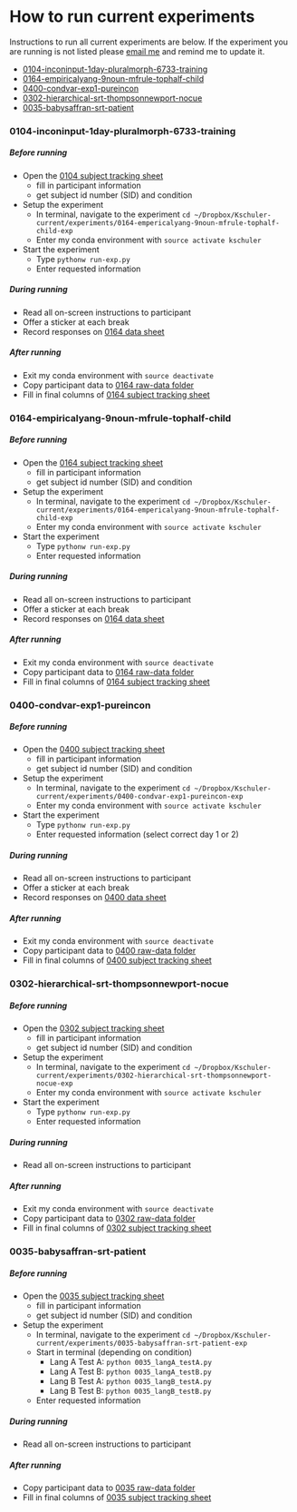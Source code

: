 # How to run current experiments
Instructions to run all current experiments are below.  If the experiment you are running is not listed please [email me](mailto:kathryn.schuler@gmail.com) and remind me to update it.

- [0104-inconinput-1day-pluralmorph-6733-training](#0104-inconinput-1day-pluralmorph-6733-training)
- [0164-empiricalyang-9noun-mfrule-tophalf-child](#0164-empiricalyang-9noun-mfrule-tophalf-child)
- [0400-condvar-exp1-pureincon](#0400-condvar-exp1-pureincon)
- [0302-hierarchical-srt-thompsonnewport-nocue](#0302-hierarchical-srt-thompsonnewport-nocue)
- [0035-babysaffran-srt-patient](#0035-babysaffran-srt-patient)

### 0104-inconinput-1day-pluralmorph-6733-training
##### Before running
- Open the [0104 subject tracking sheet](https://www.dropbox.com/s/twajhafd1wr8r64/0104-inconinput-1day-pluralmorph-6733-training-track.csv?dl=0)
  - fill in participant information
  - get subject id number (SID) and condition
- Setup the experiment
  - In terminal, navigate to the experiment `cd ~/Dropbox/Kschuler-current/experiments/0164-empericalyang-9noun-mfrule-tophalf-child-exp`
  - Enter my conda environment with `source activate kschuler`
- Start the experiment
  - Type `pythonw run-exp.py`
  - Enter requested information 

##### During running
- Read all on-screen instructions to participant
- Offer a sticker at each break
- Record responses on [0164 data sheet](https://www.dropbox.com/s/rbcvs9ak21dmu15/0164-empericalyang-9noun-mfrule-tophalf-child-data-sheet.docx?dl=0)

##### After running
- Exit my conda environment with `source deactivate`
- Copy participant data to [0164 raw-data folder](https://www.dropbox.com/sh/ne3y6a280gwqvqb/AABVJX9J-izvHfLeF13FXZLGa?dl=0)
- Fill in final columns of [0164 subject tracking sheet](https://www.dropbox.com/s/mtp8m18hzwu0k4v/0164-empiricalyang-9noun-mfrule-tophalf-child-track.csv?dl=0)


### 0164-empiricalyang-9noun-mfrule-tophalf-child

##### Before running
- Open the [0164 subject tracking sheet](https://www.dropbox.com/s/mtp8m18hzwu0k4v/0164-empiricalyang-9noun-mfrule-tophalf-child-track.csv?dl=0)
  - fill in participant information
  - get subject id number (SID) and condition
- Setup the experiment
  - In terminal, navigate to the experiment `cd ~/Dropbox/Kschuler-current/experiments/0164-empericalyang-9noun-mfrule-tophalf-child-exp`
  - Enter my conda environment with `source activate kschuler`
- Start the experiment
  - Type `pythonw run-exp.py`
  - Enter requested information 

##### During running
- Read all on-screen instructions to participant
- Offer a sticker at each break
- Record responses on [0164 data sheet](https://www.dropbox.com/s/rbcvs9ak21dmu15/0164-empericalyang-9noun-mfrule-tophalf-child-data-sheet.docx?dl=0)

##### After running
- Exit my conda environment with `source deactivate`
- Copy participant data to [0164 raw-data folder](https://www.dropbox.com/sh/ne3y6a280gwqvqb/AABVJX9J-izvHfLeF13FXZLGa?dl=0)
- Fill in final columns of [0164 subject tracking sheet](https://www.dropbox.com/s/mtp8m18hzwu0k4v/0164-empiricalyang-9noun-mfrule-tophalf-child-track.csv?dl=0)

### 0400-condvar-exp1-pureincon
##### Before running
- Open the [0400 subject tracking sheet]()
  - fill in participant information
  - get subject id number (SID) and condition
- Setup the experiment
  - In terminal, navigate to the experiment `cd ~/Dropbox/Kschuler-current/experiments/0400-condvar-exp1-pureincon-exp`
  - Enter my conda environment with `source activate kschuler`
- Start the experiment
  - Type `pythonw run-exp.py`
  - Enter requested information (select correct day 1 or 2)

##### During running
- Read all on-screen instructions to participant
- Offer a sticker at each break
- Record responses on [0400 data sheet]()

##### After running
- Exit my conda environment with `source deactivate`
- Copy participant data to [0400 raw-data folder]()
- Fill in final columns of [0400 subject tracking sheet]()

### 0302-hierarchical-srt-thompsonnewport-nocue
##### Before running
- Open the [0302 subject tracking sheet]()
  - fill in participant information
  - get subject id number (SID) and condition
- Setup the experiment
  - In terminal, navigate to the experiment `cd ~/Dropbox/Kschuler-current/experiments/0302-hierarchical-srt-thompsonnewport-nocue-exp`
  - Enter my conda environment with `source activate kschuler`
- Start the experiment
  - Type `pythonw run-exp.py`
  - Enter requested information 

##### During running
- Read all on-screen instructions to participant

##### After running
- Exit my conda environment with `source deactivate`
- Copy participant data to [0302 raw-data folder]()
- Fill in final columns of [0302 subject tracking sheet]()

### 0035-babysaffran-srt-patient
##### Before running
- Open the [0035 subject tracking sheet]()
  - fill in participant information
  - get subject id number (SID) and condition
- Setup the experiment
  - In terminal, navigate to the experiment `cd ~/Dropbox/Kschuler-current/experiments/0035-babysaffran-srt-patient-exp`
  - Start in terminal (depending on condition)
    - Lang A Test A: `python 0035_langA_testA.py`
    - Lang A Test B: `python 0035_langA_testB.py`
    - Lang B Test A: `python 0035_langB_testA.py`
    - Lang B Test B: `python 0035_langB_testB.py`
  - Enter requested information 

##### During running
- Read all on-screen instructions to participant

##### After running
- Copy participant data to [0035 raw-data folder]()
- Fill in final columns of [0035 subject tracking sheet]()
